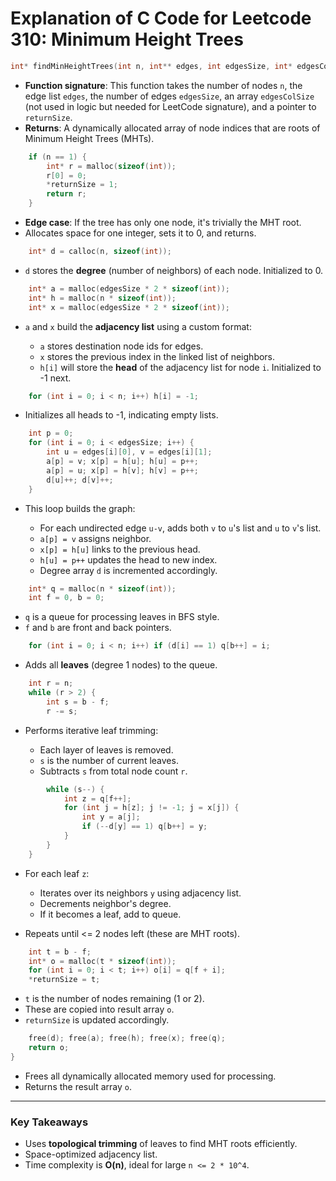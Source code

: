 # Explanation of C Code for Leetcode 310: Minimum Height Trees

```c
int* findMinHeightTrees(int n, int** edges, int edgesSize, int* edgesColSize, int* returnSize) {
```

* **Function signature**: This function takes the number of nodes `n`, the edge list `edges`, the number of edges `edgesSize`, an array `edgesColSize` (not used in logic but needed for LeetCode signature), and a pointer to `returnSize`.
* **Returns**: A dynamically allocated array of node indices that are roots of Minimum Height Trees (MHTs).

```c
    if (n == 1) {
        int* r = malloc(sizeof(int));
        r[0] = 0;
        *returnSize = 1;
        return r;
    }
```

* **Edge case**: If the tree has only one node, it's trivially the MHT root.
* Allocates space for one integer, sets it to 0, and returns.

```c
    int* d = calloc(n, sizeof(int));
```

* `d` stores the **degree** (number of neighbors) of each node. Initialized to 0.

```c
    int* a = malloc(edgesSize * 2 * sizeof(int));
    int* h = malloc(n * sizeof(int));
    int* x = malloc(edgesSize * 2 * sizeof(int));
```

* `a` and `x` build the **adjacency list** using a custom format:

  * `a` stores destination node ids for edges.
  * `x` stores the previous index in the linked list of neighbors.
  * `h[i]` will store the **head** of the adjacency list for node `i`. Initialized to -1 next.

```c
    for (int i = 0; i < n; i++) h[i] = -1;
```

* Initializes all heads to -1, indicating empty lists.

```c
    int p = 0;
    for (int i = 0; i < edgesSize; i++) {
        int u = edges[i][0], v = edges[i][1];
        a[p] = v; x[p] = h[u]; h[u] = p++;
        a[p] = u; x[p] = h[v]; h[v] = p++;
        d[u]++; d[v]++;
    }
```

* This loop builds the graph:

  * For each undirected edge `u-v`, adds both `v` to `u`'s list and `u` to `v`'s list.
  * `a[p] = v` assigns neighbor.
  * `x[p] = h[u]` links to the previous head.
  * `h[u] = p++` updates the head to new index.
  * Degree array `d` is incremented accordingly.

```c
    int* q = malloc(n * sizeof(int));
    int f = 0, b = 0;
```

* `q` is a queue for processing leaves in BFS style.
* `f` and `b` are front and back pointers.

```c
    for (int i = 0; i < n; i++) if (d[i] == 1) q[b++] = i;
```

* Adds all **leaves** (degree 1 nodes) to the queue.

```c
    int r = n;
    while (r > 2) {
        int s = b - f;
        r -= s;
```

* Performs iterative leaf trimming:

  * Each layer of leaves is removed.
  * `s` is the number of current leaves.
  * Subtracts `s` from total node count `r`.

```c
        while (s--) {
            int z = q[f++];
            for (int j = h[z]; j != -1; j = x[j]) {
                int y = a[j];
                if (--d[y] == 1) q[b++] = y;
            }
        }
    }
```

* For each leaf `z`:

  * Iterates over its neighbors `y` using adjacency list.
  * Decrements neighbor's degree.
  * If it becomes a leaf, add to queue.
* Repeats until <= 2 nodes left (these are MHT roots).

```c
    int t = b - f;
    int* o = malloc(t * sizeof(int));
    for (int i = 0; i < t; i++) o[i] = q[f + i];
    *returnSize = t;
```

* `t` is the number of nodes remaining (1 or 2).
* These are copied into result array `o`.
* `returnSize` is updated accordingly.

```c
    free(d); free(a); free(h); free(x); free(q);
    return o;
}
```

* Frees all dynamically allocated memory used for processing.
* Returns the result array `o`.

---

### Key Takeaways

* Uses **topological trimming** of leaves to find MHT roots efficiently.
* Space-optimized adjacency list.
* Time complexity is **O(n)**, ideal for large `n <= 2 * 10^4`.
